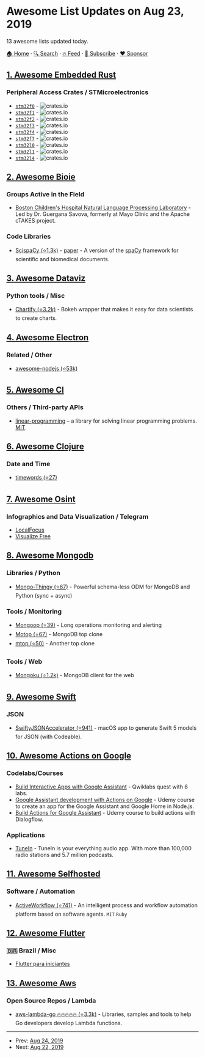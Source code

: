 # Awesome List Updates on Aug 23, 2019

13 awesome lists updated today.

[🏠 Home](/README.md) · [🔍 Search](https://www.trackawesomelist.com/search/) · [🔥 Feed](https://www.trackawesomelist.com/rss.xml) · [📮 Subscribe](https://trackawesomelist.us17.list-manage.com/subscribe?u=d2f0117aa829c83a63ec63c2f&id=36a103854c) · [❤️  Sponsor](https://github.com/sponsors/theowenyoung)



## [1. Awesome Embedded Rust](/content/rust-embedded/awesome-embedded-rust/README.md)

### Peripheral Access Crates / STMicroelectronics

*   [`stm32f0`](https://crates.io/crates/stm32f0) - ![crates.io](https://img.shields.io/crates/v/stm32f0.svg)
*   [`stm32f1`](https://crates.io/crates/stm32f1) - ![crates.io](https://img.shields.io/crates/v/stm32f1.svg)
*   [`stm32f2`](https://crates.io/crates/stm32f2) - ![crates.io](https://img.shields.io/crates/v/stm32f2.svg)
*   [`stm32f3`](https://crates.io/crates/stm32f3) - ![crates.io](https://img.shields.io/crates/v/stm32f3.svg)
*   [`stm32f4`](https://crates.io/crates/stm32f4) - ![crates.io](https://img.shields.io/crates/v/stm32f4.svg)
*   [`stm32f7`](https://crates.io/crates/stm32f7) - ![crates.io](https://img.shields.io/crates/v/stm32f7.svg)
*   [`stm32l0`](https://crates.io/crates/stm32l0) - ![crates.io](https://img.shields.io/crates/v/stm32l0.svg)
*   [`stm32l1`](https://crates.io/crates/stm32l1) - ![crates.io](https://img.shields.io/crates/v/stm32l1.svg)
*   [`stm32l4`](https://crates.io/crates/stm32l4) - ![crates.io](https://img.shields.io/crates/v/stm32l4.svg)

## [2. Awesome Bioie](/content/caufieldjh/awesome-bioie/README.md)

### Groups Active in the Field

*   [Boston Children's Hospital Natural Language Processing Laboratory](http://www.childrenshospital.org/research/labs/natural-language-processing-laboratory) - Led by Dr. Guergana Savova, formerly at Mayo Clinic and the Apache cTAKES project.

### Code Libraries

*   [ScispaCy (⭐1.3k)](https://github.com/allenai/SciSpaCy) - [paper](https://arxiv.org/abs/1902.07669) - A version of the [spaCy](https://spacy.io/) framework for scientific and biomedical documents.

## [3. Awesome Dataviz](/content/javierluraschi/awesome-dataviz/README.md)

### Python tools / Misc

*   [Chartify (⭐3.2k)](https://github.com/spotify/chartify) - Bokeh wrapper that makes it easy for data scientists to create charts.

## [4. Awesome Electron](/content/sindresorhus/awesome-electron/README.md)

### Related / Other

*   [awesome-nodejs (⭐53k)](https://github.com/sindresorhus/awesome-nodejs)

## [5. Awesome Cl](/content/CodyReichert/awesome-cl/README.md)

### Others / Third-party APIs

*   [linear-programming](https://neil-lindquist.github.io/linear-programming/) – a library for solving linear programming problems. [MIT](https://opensource.org/licenses/MIT).

## [6. Awesome Clojure](/content/razum2um/awesome-clojure/README.md)

### Date and Time

*   [timewords (⭐27)](https://github.com/tokenmill/timewords)

## [7. Awesome Osint](/content/jivoi/awesome-osint/README.md)

### Infographics and Data Visualization / Telegram

*   [LocalFocus](https://www.localfocus.nl)
*   [Visualize Free](http://visualizefree.com)

## [8. Awesome Mongodb](/content/ramnes/awesome-mongodb/README.md)

### Libraries / Python

*   [Mongo-Thingy (⭐67)](https://github.com/numberly/mongo-thingy) - Powerful schema-less ODM for MongoDB and Python (sync + async)

### Tools / Monitoring

*   [Mongoop (⭐39)](https://github.com/Lujeni/mongoop) - Long operations monitoring and alerting
*   [Motop (⭐67)](https://github.com/tart/motop) - MongoDB top clone
*   [mtop (⭐50)](https://github.com/beaufour/mtop) - Another top clone

### Tools / Web

*   [Mongoku (⭐1.2k)](https://github.com/huggingface/Mongoku) - MongoDB client for the web

## [9. Awesome Swift](/content/matteocrippa/awesome-swift/README.md)

### JSON

*   [SwiftyJSONAccelerator (⭐941)](https://github.com/insanoid/SwiftyJSONAccelerator) - macOS app to generate Swift 5 models for JSON (with Codeable).

## [10. Awesome Actions on Google](/content/ravirupareliya/awesome-actions-on-google/README.md)

### Codelabs/Courses

*   [Build Interactive Apps with Google Assistant](https://www.qwiklabs.com/quests/61) - Qwiklabs quest with 6 labs.
*   [Google Assistant development with Actions on Google](https://www.udemy.com/course/actions-on-google-app-google-assistant/) - Udemy course to create an app for the Google Assistant and Google Home in Node.js.
*   [Build Actions for Google Assistant](https://www.udemy.com/course/buildactionsforgoogleassistant/) - Udemy course to build actions with Dialogflow.

### Applications

*   [TuneIn](https://assistant.google.com/services/a/uid/000000c9bec03997) - TuneIn is your everything audio app. With more than 100,000 radio stations and 5.7 million podcasts.

## [11. Awesome Selfhosted](/content/awesome-selfhosted/awesome-selfhosted/README.md)

### Software / Automation

*   [ActiveWorkflow (⭐741)](https://github.com/automaticmode/active_workflow) - An intelligent process and workflow automation platform based on software agents. `MIT` `Ruby`

## [12. Awesome Flutter](/content/Solido/awesome-flutter/README.md)

### 🇧🇷 Brazil / Misc

*   [Flutter para iniciantes](https://www.flutterparainiciantes.com.br)

## [13. Awesome Aws](/content/donnemartin/awesome-aws/README.md)

### Open Source Repos / Lambda

*   [aws-lambda-go :fire::fire::fire::fire::fire: (⭐3.3k)](https://github.com/aws/aws-lambda-go) - Libraries, samples and tools to help Go developers develop Lambda functions.

---

- Prev: [Aug 24, 2019](/content/2019/08/24/README.md)
- Next: [Aug 22, 2019](/content/2019/08/22/README.md)